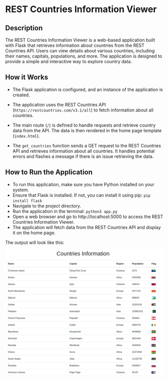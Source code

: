 # REST Countries Information Viewer

## Description

The REST Countries Information Viewer is a web-based application built with Flask that retrieves information about countries from the REST Countries API. Users can view details about various countries, including their names, capitals, populations, and more. The application is designed to provide a simple and interactive way to explore country data.

## How it Works

- The Flask application is configured, and an instance of the application is created.

- The application uses the REST Countries API (`https://restcountries.com/v3.1/all`) to fetch information about all countries.

- The main route (`/`) is defined to handle requests and retrieve country data from the API. The data is then rendered in the home page template (`index.html`).

- The `get_countries` function sends a GET request to the REST Countries API and retrieves information about all countries. It handles potential errors and flashes a message if there is an issue retrieving the data.

## How to Run the Application

- To run this application, make sure you have Python installed on your system.
- Ensure that Flask is installed. If not, you can install it using pip: `pip install flask`
- Navigate to the project directory.
- Run the application in the terminal: `python3 app.py`
- Open a web browser and go to http://localhost:5000 to access the REST Countries Information Viewer.
- The application will fetch data from the REST Countries API and display it on the home page.

The output will look like this:

![Country Data Output](output/country-output.png)
